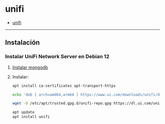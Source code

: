# unifi

- [unifi](#unifi)

---

## Instalación

### Instalar UniFi Network Server en Debian 12

1. [Instalar mongodb](../database/nosql/mongodb.md#instalar-mongodb-7-en-debian-12)

2. Instalar:

    ```sh
    apt install ca-certificates apt-transport-https
    
    echo 'deb [ arch=amd64,arm64 ] https://www.ui.com/downloads/unifi/debian stable ubiquiti' | tee /etc/apt/sources.list.d/100-ubnt-unifi.list

    wget -O /etc/apt/trusted.gpg.d/unifi-repo.gpg https://dl.ui.com/unifi/unifi-repo.gpg

    apt update
    apt install unifi
    ```
